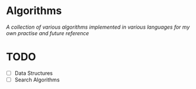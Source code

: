 # Algorithms

*A collection of various algorithms implemented in various languages for my own practise and future reference*


# TODO
- [ ] Data Structures
- [ ] Search Algorithms

